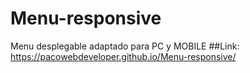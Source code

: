 # Menu-responsive
Menu desplegable adaptado para PC y MOBILE
##Link: 
https://pacowebdeveloper.github.io/Menu-responsive/
